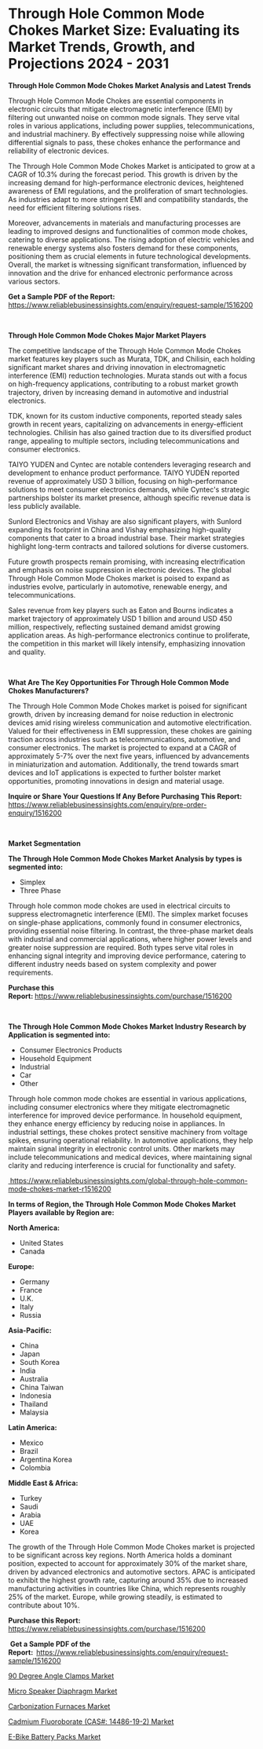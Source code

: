 <p><h1>Through Hole Common Mode Chokes Market Size: Evaluating its Market Trends, Growth, and Projections 2024 - 2031</h1></p><p><strong>Through Hole Common Mode Chokes Market Analysis and Latest Trends</strong></p>
<p><p>Through Hole Common Mode Chokes are essential components in electronic circuits that mitigate electromagnetic interference (EMI) by filtering out unwanted noise on common mode signals. They serve vital roles in various applications, including power supplies, telecommunications, and industrial machinery. By effectively suppressing noise while allowing differential signals to pass, these chokes enhance the performance and reliability of electronic devices.</p><p>The Through Hole Common Mode Chokes Market is anticipated to grow at a CAGR of 10.3% during the forecast period. This growth is driven by the increasing demand for high-performance electronic devices, heightened awareness of EMI regulations, and the proliferation of smart technologies. As industries adapt to more stringent EMI and compatibility standards, the need for efficient filtering solutions rises. </p><p>Moreover, advancements in materials and manufacturing processes are leading to improved designs and functionalities of common mode chokes, catering to diverse applications. The rising adoption of electric vehicles and renewable energy systems also fosters demand for these components, positioning them as crucial elements in future technological developments. Overall, the market is witnessing significant transformation, influenced by innovation and the drive for enhanced electronic performance across various sectors.</p></p>
<p><strong>Get a Sample PDF of the Report:&nbsp;</strong> <a href="https://www.reliablebusinessinsights.com/enquiry/request-sample/1516200?utm_campaign=1571&utm_medium=2&utm_source=Github&utm_content=ia&utm_term=27102024&utm_id=through-hole-common-mode-chokes">https://www.reliablebusinessinsights.com/enquiry/request-sample/1516200</a></p>
<p>&nbsp;</p>
<p><strong>Through Hole Common Mode Chokes Major Market Players</strong></p>
<p><p>The competitive landscape of the Through Hole Common Mode Chokes market features key players such as Murata, TDK, and Chilisin, each holding significant market shares and driving innovation in electromagnetic interference (EMI) reduction technologies. Murata stands out with a focus on high-frequency applications, contributing to a robust market growth trajectory, driven by increasing demand in automotive and industrial electronics.</p><p>TDK, known for its custom inductive components, reported steady sales growth in recent years, capitalizing on advancements in energy-efficient technologies. Chilisin has also gained traction due to its diversified product range, appealing to multiple sectors, including telecommunications and consumer electronics.</p><p>TAIYO YUDEN and Cyntec are notable contenders leveraging research and development to enhance product performance. TAIYO YUDEN reported revenue of approximately USD 3 billion, focusing on high-performance solutions to meet consumer electronics demands, while Cyntec's strategic partnerships bolster its market presence, although specific revenue data is less publicly available.</p><p>Sunlord Electronics and Vishay are also significant players, with Sunlord expanding its footprint in China and Vishay emphasizing high-quality components that cater to a broad industrial base. Their market strategies highlight long-term contracts and tailored solutions for diverse customers.</p><p>Future growth prospects remain promising, with increasing electrification and emphasis on noise suppression in electronic devices. The global Through Hole Common Mode Chokes market is poised to expand as industries evolve, particularly in automotive, renewable energy, and telecommunications.</p><p>Sales revenue from key players such as Eaton and Bourns indicates a market trajectory of approximately USD 1 billion and around USD 450 million, respectively, reflecting sustained demand amidst growing application areas. As high-performance electronics continue to proliferate, the competition in this market will likely intensify, emphasizing innovation and quality.</p></p>
<p>&nbsp;</p>
<p><strong>What Are The Key Opportunities For Through Hole Common Mode Chokes Manufacturers?</strong></p>
<p><p>The Through Hole Common Mode Chokes market is poised for significant growth, driven by increasing demand for noise reduction in electronic devices amid rising wireless communication and automotive electrification. Valued for their effectiveness in EMI suppression, these chokes are gaining traction across industries such as telecommunications, automotive, and consumer electronics. The market is projected to expand at a CAGR of approximately 5-7% over the next five years, influenced by advancements in miniaturization and automation. Additionally, the trend towards smart devices and IoT applications is expected to further bolster market opportunities, promoting innovations in design and material usage.</p></p>
<p><strong>Inquire or Share Your Questions If Any Before Purchasing This Report:</strong> <a href="https://www.reliablebusinessinsights.com/enquiry/pre-order-enquiry/1516200?utm_campaign=1571&utm_medium=2&utm_source=Github&utm_content=ia&utm_term=27102024&utm_id=through-hole-common-mode-chokes">https://www.reliablebusinessinsights.com/enquiry/pre-order-enquiry/1516200</a></p>
<p>&nbsp;</p>
<p><strong>Market Segmentation</strong></p>
<p><strong>The Through Hole Common Mode Chokes Market Analysis by types is segmented into:</strong></p>
<p><ul><li>Simplex</li><li>Three Phase</li></ul></p>
<p><p>Through hole common mode chokes are used in electrical circuits to suppress electromagnetic interference (EMI). The simplex market focuses on single-phase applications, commonly found in consumer electronics, providing essential noise filtering. In contrast, the three-phase market deals with industrial and commercial applications, where higher power levels and greater noise suppression are required. Both types serve vital roles in enhancing signal integrity and improving device performance, catering to different industry needs based on system complexity and power requirements.</p></p>
<p><strong>Purchase this Report:&nbsp;</strong><a href="https://www.reliablebusinessinsights.com/purchase/1516200?utm_campaign=1571&utm_medium=2&utm_source=Github&utm_content=ia&utm_term=27102024&utm_id=through-hole-common-mode-chokes">https://www.reliablebusinessinsights.com/purchase/1516200</a></p>
<p>&nbsp;</p>
<p><strong>The Through Hole Common Mode Chokes Market Industry Research by Application is segmented into:</strong></p>
<p><ul><li>Consumer Electronics Products</li><li>Household Equipment</li><li>Industrial</li><li>Car</li><li>Other</li></ul></p>
<p><p>Through hole common mode chokes are essential in various applications, including consumer electronics where they mitigate electromagnetic interference for improved device performance. In household equipment, they enhance energy efficiency by reducing noise in appliances. In industrial settings, these chokes protect sensitive machinery from voltage spikes, ensuring operational reliability. In automotive applications, they help maintain signal integrity in electronic control units. Other markets may include telecommunications and medical devices, where maintaining signal clarity and reducing interference is crucial for functionality and safety.</p></p>
<p><a href="https://www.reliablebusinessinsights.com/global-through-hole-common-mode-chokes-market-r1516200?utm_campaign=1571&utm_medium=2&utm_source=Github&utm_content=ia&utm_term=27102024&utm_id=through-hole-common-mode-chokes">&nbsp;https://www.reliablebusinessinsights.com/global-through-hole-common-mode-chokes-market-r1516200</a></p>
<p><strong>In terms of Region, the Through Hole Common Mode Chokes Market Players available by Region are:</strong></p>
<p>
    <p> <strong> North America: </strong>
        <ul>
            <li>United States</li>
            <li>Canada</li>
        </ul>
        </p> 
    <p> <strong> Europe: </strong>
        <ul>
            <li>Germany</li>
            <li>France</li>
            <li>U.K.</li>
            <li>Italy</li>
            <li>Russia</li>
        </ul>
        </p> 
    <p> <strong> Asia-Pacific: </strong>
        <ul>
            <li>China</li>
            <li>Japan</li>
            <li>South Korea</li>
            <li>India</li>
            <li>Australia</li>
            <li>China Taiwan</li>
            <li>Indonesia</li>
            <li>Thailand</li>
            <li>Malaysia</li>
        </ul>
        </p> 
    <p> <strong> Latin America: </strong>
        <ul>
            <li>Mexico</li>
            <li>Brazil</li>
            <li>Argentina Korea</li>
            <li>Colombia</li>
        </ul>
        </p> 
    <p> <strong> Middle East & Africa: </strong>
        <ul>
            <li>Turkey</li>
            <li>Saudi</li>
            <li>Arabia</li>
            <li>UAE</li>
            <li>Korea</li>
        </ul>
    </p>
    </p>
<p><p>The growth of the Through Hole Common Mode Chokes market is projected to be significant across key regions. North America holds a dominant position, expected to account for approximately 30% of the market share, driven by advanced electronics and automotive sectors. APAC is anticipated to exhibit the highest growth rate, capturing around 35% due to increased manufacturing activities in countries like China, which represents roughly 25% of the market. Europe, while growing steadily, is estimated to contribute about 10%.</p></p>
<p><strong>Purchase this Report: </strong><a href="https://www.reliablebusinessinsights.com/purchase/1516200?utm_campaign=1571&utm_medium=2&utm_source=Github&utm_content=ia&utm_term=27102024&utm_id=through-hole-common-mode-chokes">https://www.reliablebusinessinsights.com/purchase/1516200</a></p>
<p>&nbsp;<strong>Get a Sample PDF of the Report:&nbsp;&nbsp;</strong><a href="https://www.reliablebusinessinsights.com/enquiry/request-sample/1516200?utm_campaign=1571&utm_medium=2&utm_source=Github&utm_content=ia&utm_term=27102024&utm_id=through-hole-common-mode-chokes">https://www.reliablebusinessinsights.com/enquiry/request-sample/1516200</a></p>
<p><strong></strong></p>
<p><p><a href="https://www.linkedin.com/pulse/market-dynamics-future-trends-global-90-degree-angle-clamps-qqzwe?trk=public_post_embed_feed-article-content&utm_campaign=1571&utm_medium=2&utm_source=Github&utm_content=ia&utm_term=27102024&utm_id=through-hole-common-mode-chokes">90 Degree Angle Clamps Market</a></p><p><a href="https://www.linkedin.com/pulse/global-micro-speaker-diaphragm-market-trends-forecasts-z3v1e?trk=public_post_embed_feed-article-content&utm_campaign=1571&utm_medium=2&utm_source=Github&utm_content=ia&utm_term=27102024&utm_id=through-hole-common-mode-chokes">Micro Speaker Diaphragm Market</a></p><p><a href="https://www.linkedin.com/pulse/deep-dive-carbonization-furnaces-market-itstrends-segmentation-b3gge?trk=public_post_embed_feed-article-content&utm_campaign=1571&utm_medium=2&utm_source=Github&utm_content=ia&utm_term=27102024&utm_id=through-hole-common-mode-chokes">Carbonization Furnaces Market</a></p><p><a href="https://www.linkedin.com/pulse/cadmium-fluoroborate-cas-14486-19-2-market-research-report-jafte?trk=public_post_embed_feed-article-content&utm_campaign=1571&utm_medium=2&utm_source=Github&utm_content=ia&utm_term=27102024&utm_id=through-hole-common-mode-chokes">Cadmium Fluoroborate (CAS#: 14486-19-2) Market</a></p><p><a href="https://www.linkedin.com/pulse/unveiling-market-trends-global-e-bike-battery-packs-growth-x0cke?trk=public_post_embed_feed-article-content&utm_campaign=1571&utm_medium=2&utm_source=Github&utm_content=ia&utm_term=27102024&utm_id=through-hole-common-mode-chokes">E-Bike Battery Packs Market</a></p></p>